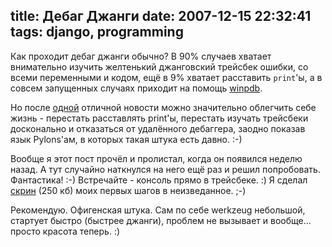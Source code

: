 title: Дебаг Джанги
date: 2007-12-15 22:32:41
tags: django, programming
----


Как проходит дебаг джанги обычно? В 90% случаев хватает внимательно изучить желтенький джанговский трейсбек ошибки, со всеми переменными и кодом, ещё в 9% хватает расставить `print`'ы, а в совсем запущенных случаях приходит на помощь [winpdb][1].

Но после [одной][2] отличной новости можно значительно облегчить себе жизнь - перестать расставлять print'ы, перестать изучать трейсбеки досконально и отказаться от удалённого дебаггера, заодно показав язык Pylons'ам, в которых такая штука есть давно. :-)

Вообще я этот пост прочёл и пролистал, когда он появился неделю назад. А тут случайно наткнулся на него ещё раз и решил попробовать. Фантастика! :-) Встречайте - консоль прямо в трейсбеке. :) Я сделал [скрин][3] (250 кб) моих первых шагов в неизведанное. ;-)

Рекомендую. Офигенская штука. Сам по себе werkzeug небольшой, стартует быстро (быстрее джанги), проблем не вызывает и вообще... просто красота теперь. :)

[1]: http://www.digitalpeers.com/pythondebugger/ "A Platform Independent Python Debugger"
[2]: http://lucumr.pocoo.org/cogitations/2007/12/10/werkzeug-debugged-in-django/ "Werkzeug Debugger in Django"
[3]: http://piranha.org.ua/media/img/werkzeug-debug.png "Йа тащусь"
